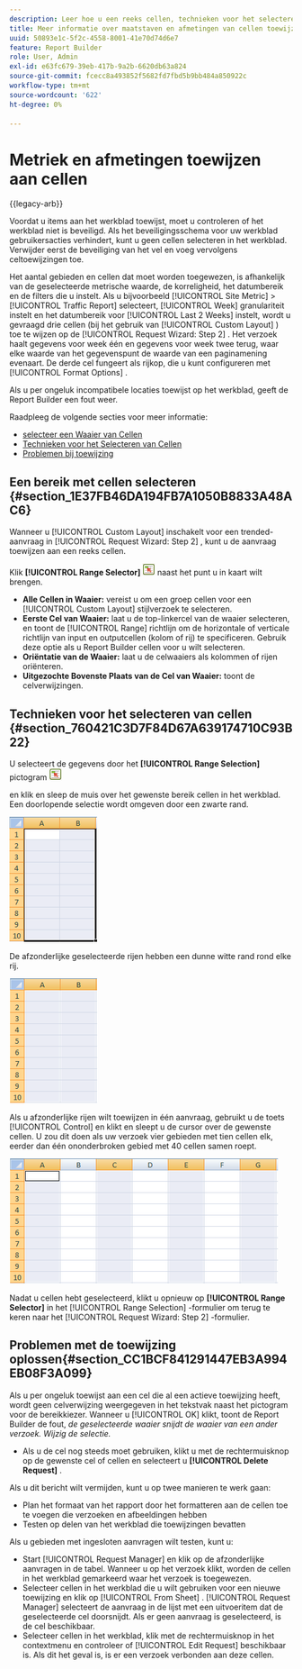 ```yaml
---
description: Leer hoe u een reeks cellen, technieken voor het selecteren van cellen en problemen met de toewijzing van probleemoplossingen kunt selecteren.
title: Meer informatie over maatstaven en afmetingen van cellen toewijzen
uuid: 50893e1c-5f2c-4558-8001-41e70d74d6e7
feature: Report Builder
role: User, Admin
exl-id: e63fc679-39eb-417b-9a2b-6620db63a824
source-git-commit: fcecc8a493852f5682fd7fbd5b9bb484a850922c
workflow-type: tm+mt
source-wordcount: '622'
ht-degree: 0%

---
```


# Metriek en afmetingen toewijzen aan cellen

{{legacy-arb}}

Voordat u items aan het werkblad toewijst, moet u controleren of het werkblad niet is beveiligd. Als het beveiligingsschema voor uw werkblad gebruikersacties verhindert, kunt u geen cellen selecteren in het werkblad. Verwijder eerst de beveiliging van het vel en voeg vervolgens celtoewijzingen toe.

Het aantal gebieden en cellen dat moet worden toegewezen, is afhankelijk van de geselecteerde metrische waarde, de korreligheid, het datumbereik en de filters die u instelt. Als u bijvoorbeeld [!UICONTROL Site Metric] > [!UICONTROL Traffic Report] selecteert, [!UICONTROL Week] granulariteit instelt en het datumbereik voor [!UICONTROL Last 2 Weeks] instelt, wordt u gevraagd drie cellen (bij het gebruik van [!UICONTROL Custom Layout] ) toe te wijzen op de [!UICONTROL Request Wizard: Step 2] . Het verzoek haalt gegevens voor week één en gegevens voor week twee terug, waar elke waarde van het gegevenspunt de waarde van een paginamening evenaart. De derde cel fungeert als rijkop, die u kunt configureren met [!UICONTROL Format Options] .

Als u per ongeluk incompatibele locaties toewijst op het werkblad, geeft de Report Builder een fout weer.

Raadpleeg de volgende secties voor meer informatie:

* [ selecteer een Waaier van Cellen ](/help/analyze/legacy-report-builder/layout/map-metrics-and-dimensions-to-cells.md#section_1E37FB46DA194FB7A1050B8833A48AC6)
* [ Technieken voor het Selecteren van Cellen ](/help/analyze/legacy-report-builder/layout/map-metrics-and-dimensions-to-cells.md#section_760421C3D7F84D67A639174710C93B22)
* [Problemen bij toewijzing](/help/analyze/legacy-report-builder/layout/map-metrics-and-dimensions-to-cells.md#section_CC1BCF841291447EB3A994EB08F3A099)

## Een bereik met cellen selecteren {#section_1E37FB46DA194FB7A1050B8833A48AC6}

Wanneer u [!UICONTROL Custom Layout] inschakelt voor een trended-aanvraag in [!UICONTROL Request Wizard: Step 2] , kunt u de aanvraag toewijzen aan een reeks cellen.

Klik **[!UICONTROL Range Selector]** ![ select_cell_icon.png ](assets/select_cell_icon.png) naast het punt u in kaart wilt brengen.

* **Alle Cellen in Waaier:** vereist u om een groep cellen voor een [!UICONTROL Custom Layout] stijlverzoek te selecteren.
* **Eerste Cel van Waaier:** laat u de top-linkercel van de waaier selecteren, en toont de [!UICONTROL Range] richtlijn om de horizontale of verticale richtlijn van input en outputcellen (kolom of rij) te specificeren. Gebruik deze optie als u Report Builder cellen voor u wilt selecteren.
* **Oriëntatie van de Waaier:** laat u de celwaaiers als kolommen of rijen oriënteren.
* **Uitgezochte Bovenste Plaats van de Cel van Waaier:** toont de celverwijzingen.

## Technieken voor het selecteren van cellen {#section_760421C3D7F84D67A639174710C93B22}

U selecteert de gegevens door het **[!UICONTROL Range Selection]** pictogram ![ te klikken select_cell_icon.png ](assets/select_cell_icon.png)

en klik en sleep de muis over het gewenste bereik cellen in het werkblad. Een doorlopende selectie wordt omgeven door een zwarte rand.

![](assets/twenty_cells.gif)

De afzonderlijke geselecteerde rijen hebben een dunne witte rand rond elke rij.

![](assets/twoXten_cells_highlighted.gif)

Als u afzonderlijke rijen wilt toewijzen in één aanvraag, gebruikt u de toets [!UICONTROL Control] en klikt en sleept u de cursor over de gewenste cellen. U zou dit doen als uw verzoek vier gebieden met tien cellen elk, eerder dan één ononderbroken gebied met 40 cellen samen roept.

![](assets/map4.png)

Nadat u cellen hebt geselecteerd, klikt u opnieuw op **[!UICONTROL Range Selector]** in het [!UICONTROL Range Selection] -formulier om terug te keren naar het [!UICONTROL Request Wizard: Step 2] -formulier.

## Problemen met de toewijzing oplossen{#section_CC1BCF841291447EB3A994EB08F3A099}

Als u per ongeluk toewijst aan een cel die al een actieve toewijzing heeft, wordt geen celverwijzing weergegeven in het tekstvak naast het pictogram voor de bereikkiezer. Wanneer u [!UICONTROL OK] klikt, toont de Report Builder de fout, *de geselecteerde waaier snijdt de waaier van een ander verzoek. Wijzig de selectie.*

* Als u de cel nog steeds moet gebruiken, klikt u met de rechtermuisknop op de gewenste cel of cellen en selecteert u **[!UICONTROL Delete Request]** .

Als u dit bericht wilt vermijden, kunt u op twee manieren te werk gaan:

* Plan het formaat van het rapport door het formatteren aan de cellen toe te voegen die verzoeken en afbeeldingen hebben
* Testen op delen van het werkblad die toewijzingen bevatten

Als u gebieden met ingesloten aanvragen wilt testen, kunt u:

* Start [!UICONTROL Request Manager] en klik op de afzonderlijke aanvragen in de tabel. Wanneer u op het verzoek klikt, worden de cellen in het werkblad gemarkeerd waar het verzoek is toegewezen.
* Selecteer cellen in het werkblad die u wilt gebruiken voor een nieuwe toewijzing en klik op [!UICONTROL From Sheet] . [!UICONTROL Request Manager] selecteert de aanvraag in de lijst met een uitvoeritem dat de geselecteerde cel doorsnijdt. Als er geen aanvraag is geselecteerd, is de cel beschikbaar.
* Selecteer cellen in het werkblad, klik met de rechtermuisknop in het contextmenu en controleer of [!UICONTROL Edit Request] beschikbaar is. Als dit het geval is, is er een verzoek verbonden aan deze cellen.

